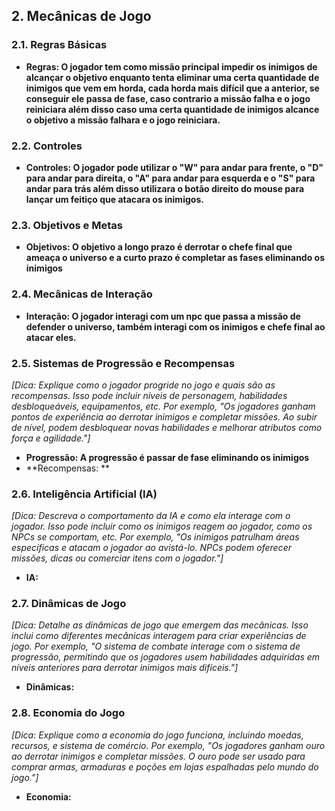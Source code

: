 ## 2. Mecânicas de Jogo

### 2.1. Regras Básicas

- **Regras: O jogador tem como missão principal impedir os inimigos de alcançar o objetivo enquanto tenta eliminar uma certa quantidade de inimigos que vem em horda, cada horda mais difícil que a anterior, se conseguir ele passa de fase, caso contrario a missão falha e o jogo reiniciara além disso caso uma certa quantidade de inimigos alcance o objetivo a missão falhara e o jogo reiniciara.**

### 2.2. Controles

- **Controles: O jogador pode utilizar o "W" para andar para frente, o "D" para andar para direita, o "A" para andar para esquerda e o "S" para andar para trás além disso utilizara o botão direito do mouse para lançar um feitiço que atacara os inimigos.**

### 2.3. Objetivos e Metas

- **Objetivos: O objetivo a longo prazo é derrotar o chefe final que ameaça o universo e a curto prazo é completar as fases eliminando os inimigos**

### 2.4. Mecânicas de Interação
- **Interação: O jogador interagi com um npc que passa a missão de defender o universo, também interagi com os inimigos e chefe final ao atacar eles.**

### 2.5. Sistemas de Progressão e Recompensas
*[Dica: Explique como o jogador progride no jogo e quais são as recompensas. Isso pode incluir níveis de personagem, habilidades desbloqueáveis, equipamentos, etc. Por exemplo, "Os jogadores ganham pontos de experiência ao derrotar inimigos e completar missões. Ao subir de nível, podem desbloquear novas habilidades e melhorar atributos como força e agilidade."]*
- **Progressão: A progressão é passar de fase eliminando os inimigos**
- **Recompensas: **

### 2.6. Inteligência Artificial (IA)
*[Dica: Descreva o comportamento da IA e como ela interage com o jogador. Isso pode incluir como os inimigos reagem ao jogador, como os NPCs se comportam, etc. Por exemplo, "Os inimigos patrulham áreas específicas e atacam o jogador ao avistá-lo. NPCs podem oferecer missões, dicas ou comerciar itens com o jogador."]*
- **IA:**

### 2.7. Dinâmicas de Jogo
*[Dica: Detalhe as dinâmicas de jogo que emergem das mecânicas. Isso inclui como diferentes mecânicas interagem para criar experiências de jogo. Por exemplo, "O sistema de combate interage com o sistema de progressão, permitindo que os jogadores usem habilidades adquiridas em níveis anteriores para derrotar inimigos mais difíceis."]*
- **Dinâmicas:**

### 2.8. Economia do Jogo
*[Dica: Explique como a economia do jogo funciona, incluindo moedas, recursos, e sistema de comércio. Por exemplo, "Os jogadores ganham ouro ao derrotar inimigos e completar missões. O ouro pode ser usado para comprar armas, armaduras e poções em lojas espalhadas pelo mundo do jogo."]*
- **Economia:**
